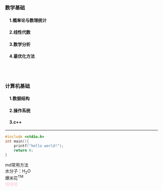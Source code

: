 ### **数学基础**
#### &emsp;1.概率论与数理统计
#### &emsp;2.线性代数
#### &emsp;3.数学分析
#### &emsp;4.最优化方法
</br></br>

### **计算机基础**
#### &emsp;1.数据结构
#### &emsp;2.操作系统
#### &emsp;3.c++
---


```c++
#include <stdio.h>
int main(){
    printf("hello world!");
    return 0;
}

```
md常用方法
</br>水分子：H<sub>2</sub>O&emsp;
</br>爆米花<sup>TM</sup>
</br><span style="color:pink">哈哈哈</span>